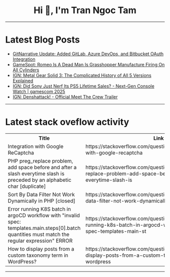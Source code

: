 <h1 align="center">Hi 👋, I'm Tran Ngoc Tam</h1>

---

# Latest Blog Posts 
<!-- BLOG-POST-LIST:START -->
- [GitNarrative Update: Added GitLab, Azure DevOps, and Bitbucket OAuth Integration](https://dev.to/grudged/gitnarrative-update-added-gitlab-azure-devops-and-bitbucket-oauth-integration-282l)
- [GameSpot: Romeo Is A Dead Man Is Grasshopper Manufacture Firing On All Cylinders](https://dev.to/gg_news/gamespot-romeo-is-a-dead-man-is-grasshopper-manufacture-firing-on-all-cylinders-4dcf)
- [IGN: Metal Gear Solid 3: The Complicated History of All 5 Versions Explained](https://dev.to/gg_news/ign-metal-gear-solid-3-the-complicated-history-of-all-5-versions-explained-lc)
- [IGN: Did Sony Just Nerf Its PS5 Lifetime Sales? - Next-Gen Console Watch | gamescom 2025](https://dev.to/gg_news/ign-did-sony-just-nerf-its-ps5-lifetime-sales-next-gen-console-watch-gamescom-2025-253p)
- [IGN: Denshattack! - Official Meet The Crew Trailer](https://dev.to/gg_news/ign-denshattack-official-meet-the-crew-trailer-593b)
<!-- BLOG-POST-LIST:END -->

---

# Latest stack oveflow activity
<table>
  <tr><th>Title</th><th>Link</th></tr>
  <!-- STACKOVERFLOW:START --><tr><td>Integration with Google ReCaptcha</td><td>https://stackoverflow.com/questions/79745064/integration-with-google-recaptcha</td></tr><tr><td>PHP preg_replace problem, add space before and after a slash everytime slash is preceded by an alphabetic char [duplicate]</td><td>https://stackoverflow.com/questions/79744989/php-preg-replace-problem-add-space-before-and-after-a-slash-everytime-slash-is</td></tr><tr><td>Sort By Data Filter Not Work Dynamically in PHP [closed]</td><td>https://stackoverflow.com/questions/79744720/sort-by-data-filter-not-work-dynamically-in-php</td></tr><tr><td>Error running K8S batch in argoCD workflow with &quot;invalid spec: templates.main.steps[0].batch quantities must match the regular expression&quot; ERROR</td><td>https://stackoverflow.com/questions/79744679/error-running-k8s-batch-in-argocd-workflow-with-invalid-spec-templates-main-st</td></tr><tr><td>How to display posts from a custom taxonomy term in WordPress?</td><td>https://stackoverflow.com/questions/79744444/how-to-display-posts-from-a-custom-taxonomy-term-in-wordpress</td></tr><!-- STACKOVERFLOW:END -->
</table>

---


